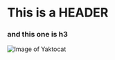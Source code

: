 # This is a HEADER
### and this one is h3

![Image of Yaktocat](https://octodex.github.com/images/yaktocat.png)
